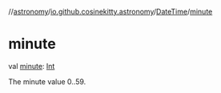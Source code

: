 //[astronomy](../../../index.md)/[io.github.cosinekitty.astronomy](../index.md)/[DateTime](index.md)/[minute](minute.md)

# minute

val [minute](minute.md): [Int](https://kotlinlang.org/api/latest/jvm/stdlib/kotlin-stdlib/kotlin/-int/index.html)

The minute value 0..59.
